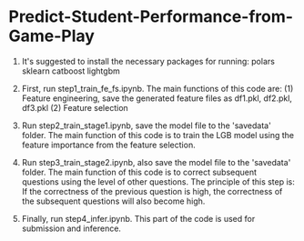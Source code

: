 # Predict-Student-Performance-from-Game-Play
1. It's suggested to install the necessary packages for running: 
polars 
sklearn 
catboost 
lightgbm

2. First, run step1_train_fe_fs.ipynb. 
The main functions of this code are:
(1) Feature engineering, save the generated feature files as df1.pkl, df2.pkl, df3.pkl
(2) Feature selection

3. Run step2_train_stage1.ipynb, save the model file to the 'savedata' folder. 
The main function of this code is to train the LGB model using the feature importance from the feature selection.

4. Run step3_train_stage2.ipynb, also save the model file to the 'savedata' folder. 
The main function of this code is to correct subsequent questions using the level of other questions.
The principle of this step is:
If the correctness of the previous question is high, the correctness of the subsequent questions will also become high.

5. Finally, run step4_infer.ipynb. This part of the code is used for submission and inference.
